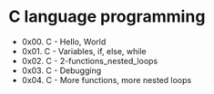 # C language programming
- 0x00. C - Hello, World
- 0x01. C - Variables, if, else, while
- 0x02.  C - 2-functions_nested_loops
- 0x03. C - Debugging 
- 0x04. C - More functions, more nested loops
